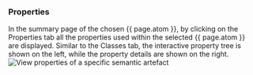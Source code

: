 ### Properties
In the summary page of the chosen {{ page.atom }}, by clicking on the Properties tab all the properties used within the selected {{ page.atom }} are displayed. Similar to the Classes tab, the interactive property tree is shown on the left, while the property details are shown on the right.
![View properties of a specific semantic artefact]({{site.figures_link}}/{{include.portal}}/menu_properties.png)

